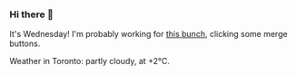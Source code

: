 ### Hi there :wave:

It's Wednesday! I'm probably working for [this bunch](https://github.com/kohofinancial), clicking some merge buttons.

Weather in Toronto: partly cloudy, at +2°C.
